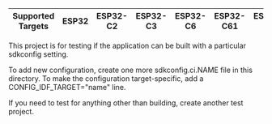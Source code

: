 | Supported Targets | ESP32 | ESP32-C2 | ESP32-C3 | ESP32-C6 | ESP32-C61 | ESP32-H2 | ESP32-P4 | ESP32-S2 | ESP32-S3 |
| ----------------- | ----- | -------- | -------- | -------- | --------- | -------- | -------- | -------- | -------- |

This project is for testing if the application can be built with a particular sdkconfig setting.

To add new configuration, create one more sdkconfig.ci.NAME file in this directory.
To make the configuration target-specific, add a CONFIG_IDF_TARGET="name" line.

If you need to test for anything other than building, create another test project.
